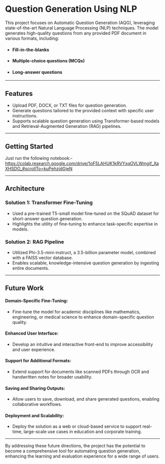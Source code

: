 # Question Generation Using NLP

This project focuses on Automatic Question Generation (AQG), leveraging state-of-the-art Natural Language Processing (NLP) techniques. The model generates high-quality questions from any provided PDF document in various formats, including:

- #### Fill-in-the-blanks
- #### Multiple-choice questions (MCQs)
- #### Long-answer questions
***
## Features

- Upload PDF, DOCX, or TXT files for question generation.
- Generate questions tailored to the provided context with specific user instructions.
- Supports scalable question generation using Transformer-based models and Retrieval-Augmented Generation (RAG) pipelines.

***
## Getting Started
Just run the following notebook:- https://colab.research.google.com/drive/1oF5LAHUK1kRVYxqOVLWmgif_XaXHSDO_#scrollTo=kuPehzjdGjeN
***
## Architecture
### Solution 1: Transformer Fine-Tuning
- Used a pre-trained T5-small model fine-tuned on the SQuAD dataset for short-answer question generation.
- Highlights the utility of fine-tuning to enhance task-specific expertise in models.
### Solution 2: RAG Pipeline
- Utilized Phi-3.5-mini-instruct, a 3.5-billion parameter model, combined with a FAISS vector database.
- Enables scalable, knowledge-intensive question generation by ingesting entire documents.
***
## Future Work
#### Domain-Specific Fine-Tuning:
- Fine-tune the model for academic disciplines like mathematics, engineering, or medical science to enhance domain-specific question quality.
#### Enhanced User Interface:
- Develop an intuitive and interactive front-end to improve accessibility and user experience.
#### Support for Additional Formats:

- Extend support for documents like scanned PDFs through OCR and handwritten notes for broader usability.
#### Saving and Sharing Outputs:

- Allow users to save, download, and share generated questions, enabling collaborative workflows.
#### Deployment and Scalability:

- Deploy the solution as a web or cloud-based service to support real-time, large-scale use cases in education and corporate training.
***
By addressing these future directions, the project has the potential to become a comprehensive tool for automating question generation, enhancing the learning and evaluation experience for a wide range of users.
